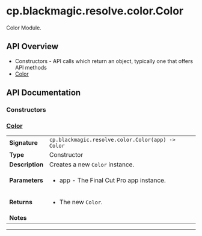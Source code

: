 # cp.blackmagic.resolve.color.Color

Color Module.

## API Overview
* Constructors - API calls which return an object, typically one that offers API methods
 * [Color](#color)

## API Documentation

### Constructors


### [Color](#color)

|                                             |                                                                                     |
| --------------------------------------------|-------------------------------------------------------------------------------------|
| **Signature**                               | `cp.blackmagic.resolve.color.Color(app) -> Color`                                                                    |
| **Type**                                    | Constructor                                                                     |
| **Description**                             | Creates a new `Color` instance.                                                                     |
| **Parameters**                              | <ul><li>app - The Final Cut Pro app instance.</li></ul> |
| **Returns**                                 | <ul><li>The new `Color`.</li></ul>          |
| **Notes**                                   | <ul></ul>                |

---
